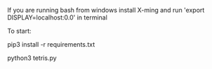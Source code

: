 If you are running bash from windows install X-ming and run 'export DISPLAY=localhost:0.0' in terminal

To start:

pip3 install -r requirements.txt

python3 tetris.py
